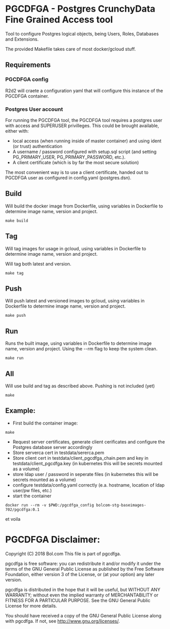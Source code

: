 # PGCDFGA - Postgres CrunchyData Fine Grained Access tool

Tool to configure Postgres logical objects, being Users, Roles, Databases and Extensions.

The provided Makefile takes care of most docker/gcloud stuff.

## Requirements

### PGCDFGA config

R2d2 will  craete a configuration yaml that will configure this instance of the PGCDFGA container.

### Postgres User account

For running the PGCDFGA tool, the PGCDFGA tool requires a postgres user with access and SUPERUSER privilleges.
This could be brought available, either with:
- local access (when running inside of master container) and using ident (or trust) authentication
- A username / password configured with setup.sql script (and setting PG_PRIMARY_USER, PG_PRIMARY_PASSWORD, etc.).
- A client certificate (which is by far the most secure solution)

The most convenient way is to use a client certificate, handed out to PGCDFGA user as configured in config.yaml (postgres.dsn).

## Build

Will build the docker image from Dockerfile, using variables in Dockerfile to determine image name, version and project.

```
make build
```

## Tag

Will tag images for usage in gcloud, using variables in Dockerfile to determine image name, version and project.

Will tag both latest and version.

```
make tag
```

## Push

Will push latest and versioned images to gcloud, using variables in Dockerfile to determine image name, version and project.

```
make push
```

## Run

Runs the built image, using variables in Dockerfile to determine image name, version and project. Using the --rm flag to keep the system clean.

```
make run
```

## All

Will use build and tag as described above. Pushing is not included (yet)

```
make
```

## Example:
* First build the container image:
```
make
```
* Request server certificates, generate client cerificates and configure the Postgres database server accordingly
* Store serverca cert in testdata/sererca.pem
* Store client cert in testdata/client_pgcdfga_chain.pem and key in testdata/client_pgcdfga.key (in kubernetes this will be secrets mounted as a volume)
* store ldap user / password in seperate files (in kubernetes this will be secrets mounted as a volume)
* configure testdata/config.yaml correctly (e.a. hostname, location of ldap user/pw files, etc.)
* start the container
```
docker run --rm -v $PWD:/pgcdfga_config bolcom-stg-baseimages-702/pgcdfga:0.1
```

et voila

# PGCDFGA Disclaimer:

Copyright (C) 2018 Bol.com
This file is part of pgcdfga.

pgcdfga is free software: you can redistribute it and/or modify
it under the terms of the GNU General Public License as published by
the Free Software Foundation, either version 3 of the License, or
(at your option) any later version.

pgcdfga is distributed in the hope that it will be useful,
but WITHOUT ANY WARRANTY; without even the implied warranty of
MERCHANTABILITY or FITNESS FOR A PARTICULAR PURPOSE.  See the
GNU General Public License for more details.

You should have received a copy of the GNU General Public License
along with pgcdfga.  If not, see <http://www.gnu.org/licenses/>.
